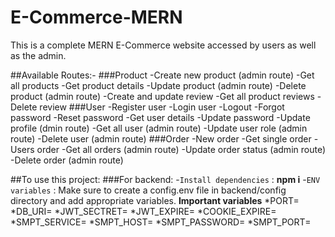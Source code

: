 # E-Commerce-MERN
This is a complete MERN E-Commerce website accessed by users as well as the admin.

##Available Routes:-
###Product
  -Create new product (admin route)
  -Get all products 
  -Get product details
  -Update product (admin route)
  -Delete product (admin route)
  -Create and update review
  -Get all product reviews
  -Delete review
###User
  -Register user
  -Login user
  -Logout
  -Forgot password
  -Reset password
  -Get user details
  -Update password
  -Update profile (dmin route)
  -Get all user (admin route)
  -Update user role (admin route)
  -Delete user (admin route)
###Order
  -New order
  -Get single order
  -Users order
  -Get all orders (admin route)
  -Update order status (admin route)
  -Delete order (admin route)
  
  ##To use this project:
  ###For backend:
     -`Install dependencies` :
         **npm i**
     -`ENV variables` :
         Make sure to create a config.env file in backend/config directory and add appropriate 
         variables.
         **Important variables**
           *PORT=
           *DB_URI=
           *JWT_SECTRET=
           *JWT_EXPIRE=
           *COOKIE_EXPIRE=
           *SMPT_SERVICE=
           *SMPT_HOST=
           *SMPT_PASSWORD=
           *SMPT_PORT=

